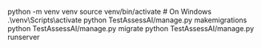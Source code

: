 python -m venv venv
source venv/bin/activate # On Windows .\venv\Scripts\activate
python TestAssessAI/manage.py makemigrations
python TestAssessAI/manage.py migrate
python TestAssessAI/manage.py runserver